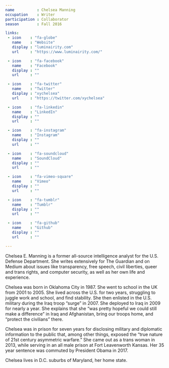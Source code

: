 ```yaml
---
name          : Chelsea Manning
occupation    : Writer
participation : Collaborator
season        : Fall 2016

links:
 - icon    : "fa-globe"
   name    : "Website"
   display : "luminairity.com"
   url     : "https://www.luminairity.com/"

 - icon    : "fa-facebook"
   name    : "Facebook"
   display : ""
   url     : ""

 - icon    : "fa-twitter"
   name    : "Twitter"
   display : "xychelsea"
   url     : "https://twitter.com/xychelsea"

 - icon    : "fa-linkedin"
   name    : "LinkedIn"
   display : ""
   url     : ""

 - icon    : "fa-instagram"
   name    : "Instagram"
   display : ""
   url     : ""

 - icon    : "fa-soundcloud"
   name    : "SoundCloud"
   display : ""
   url     : ""

 - icon    : "fa-vimeo-square"
   name    : "Vimeo"
   display : ""
   url     : ""

 - icon    : "fa-tumblr"
   name    : "Tumblr"
   display : ""
   url     : ""

 - icon    : "fa-github"
   name    : "Github"
   display : ""
   url     : ""

---
```

Chelsea E. Manning is a former all-source intelligence analyst for the U.S. Defense Department. She writes extensively for The Guardian and on Medium about issues like transparency, free speech, civil liberties, queer and trans rights, and computer security, as well as her own life and experience.

Chelsea was born in Oklahoma City in 1987. She went to school in the UK from 2001 to 2005. She lived across the U.S. for two years, struggling to juggle work and school, and find stability. She then enlisted in the U.S. military during the Iraq troop “surge” in 2007. She deployed to Iraq in 2009 for nearly a year. She explains that she “was pretty hopeful we could still make a difference” in Iraq and Afghanistan, bring our troops home, and “protect the civilians” there.

Chelsea was in prison for seven years for disclosing military and diplomatic information to the public that, among other things, exposed the “true nature of 21st century asymmetric warfare.” She came out as a trans woman in 2013, while serving in an all male prison at Fort Leavenworth Kansas. Her 35 year sentence was commuted by President Obama in 2017.

Chelsea lives in D.C. suburbs of Maryland, her home state.